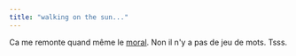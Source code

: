 ```yaml
---
title: "walking on the sun..."
---
```


Ca me remonte quand même le
[moral](http://realsao1.terra.com.br/ramgen/thegirl/amanda/amanda_mof.rm). Non
il n'y a pas de jeu de mots. Tsss.

